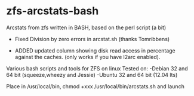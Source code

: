 zfs-arcstats-bash
===============
Arcstats from zfs written in BASH, based on the perl script (a bit)

* Fixed Division by zero errors in arcstat.sh (thanks Tomribbens)

* ADDED updated column showing disk read access in percentage against the caches.
  (only works if you have l2arc enabled).

Various bash scripts and tools for ZFS on linux 
Tested on:
-Debian 32 and 64 bit (squeeze,wheezy and Jessie)
-Ubuntu 32 and 64 bit (12.04 lts)

Place in /usr/local/bin, chmod +xxx /usr/local/bin/arcstats.sh and launch
